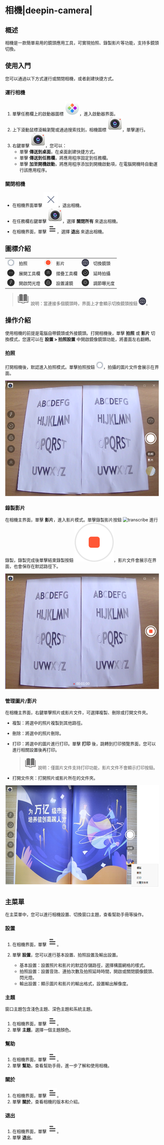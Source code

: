 # 相機|deepin-camera|

## 概述

相機是一款簡單易用的鏡頭應用工具，可實現拍照、錄製影片等功能，支持多鏡頭切換。

## 使用入門

您可以通過以下方式運行或關閉相機，或者創建快捷方式。

### 運行相機

1. 單擊任務欄上的啟動器圖標 ![deepin_launcher](../common/deepin_launcher.svg)，進入啟動器界面。
2. 上下滾動鼠標滾輪瀏覽或通過搜索找到，相機圖標 ![camera](../common/camera.svg)，單擊運行。
3. 右鍵單擊 ![camera](../common/camera.svg)，您可以：
   - 單擊 **傳送到桌面**，在桌面創建快捷方式。
   - 單擊 **傳送到任務欄**，將應用程序固定到任務欄。
   - 單擊 **加至開機啟動**，將應用程序添加到開機啟動項，在電腦開機時自動運行該應用程序。

### 關閉相機

- 在相機界面單擊 ![close](../common/close.svg)，退出相機。
- 在任務欄右鍵單擊 ![camera](../common/camera.svg)，選擇 **關閉所有** 來退出相機。
- 在相機界面，單擊 ![icon_menu](../common/icon_menu.svg)，選擇 **退出** 來退出相機。

## 圖標介紹

<table class="block1">
    <tbody>
        <tr>
            <td><img src="../common/photograph.png" alt="拍照" class="inline" /></td>
            <td>拍照</td>
            <td><img src="../common/record.png" alt="影片" class="inline" /></td>
            <td>影片</td>
            <td><img src="../common/switch.png" alt="切換鏡頭" class="inline" /></td>
            <td>切換鏡頭</td>
        </tr>
        <tr>
            <td><img src="../common/more.png" alt="展開" class="inline" /></td>
            <td>展開工具欄</td>
            <td><img src="../common/fold.png" alt="摺疊" class="inline" /></td>
            <td>摺疊工具欄</td>
            <td><img src="../common/delay.png" alt="延時" class="inline" /></td>
            <td>延時拍攝</td>
       </tr>   
       <tr>
            <td><img src="../common/flashlight.png" alt="閃光燈" class="inline" /></td>
            <td>開啟閃光燈</td>
            <td><img src="../common/filter.png" alt="濾鏡" class="inline" /></td>
            <td>設置濾鏡</td>
            <td><img src="../common/exposure.png" alt="曝光" class="inline" /></td>
            <td>調節曝光度</td>
        </tr>
    </tbody>
</table>

> ![notes](../common/notes.svg) 說明：當連接多個鏡頭時，界面上才會顯示切換鏡頭按鈕 ![icon](../common/switch.png)。


## 操作介紹

使用相機的前提是電腦自帶鏡頭或外接鏡頭。打開相機後，單擊 **拍照** 或 **影片** 切換模式，您還可以在 **設置 > 拍照設置** 中開啟鏡像鏡頭功能，將畫面左右翻轉。

### 拍照

打開相機後，默認進入拍照模式。單擊拍照按鈕 ![photograph](../common/photograph.png)，拍攝的圖片文件會展示在界面。

<img src="fig/image.png" alt="image" style="zoom:80%;" />


### 錄製影片 

在相機主界面，單擊 **影片**，進入影片模式。單擊錄製影片按鈕 ![transcribe](../common/record.svg) 進行錄製，錄製完成後單擊結束錄製按鈕 ![stop](../common/stop.svg)，影片文件會展示在界面，也會保存在默認路徑下。

<img src="fig/video.png" alt="video" style="zoom:80%;" />

### 管理圖片/影片

在相機主界面，右鍵單擊照片或影片文件，可選擇複製、刪除或打開文件夾。

- 複製：將選中的照片複製到其他路徑。
- 刪除：將選中的照片刪除。
- 打印：將選中的圖片進行打印。單擊 **打印** 後，跳轉到打印預覽界面，您可以進行相關設置後再打印。

   > ![notes](../common/notes.svg) 說明：僅圖片文件支持打印功能，影片文件不會顯示打印按鈕。
- 打開文件夾：打開照片或影片所在的文件夾。

<img src="fig/right_menu.png" alt="right_menu" style="zoom:80%;" />

## 主菜單

在主菜單中，您可以進行相機設置、切換窗口主題，查看幫助手冊等操作。

### 設置

1. 在相機界面，單擊 ![icon_menu](../common/icon_menu.svg)。
2. 單擊 **設置**，您可以進行基本設置、拍照設置及輸出設置。

   - 基本設置：設置照片和影片的默認存儲路徑，選擇構圖網格的樣式。
   - 拍照設置：設置音效、連拍次數及拍照延時時間，開啟或關閉鏡像鏡頭、閃光燈。
   - 輸出設置：顯示圖片和影片的輸出格式，設置輸出解像度。

### 主題

窗口主題包含淺色主題、深色主題和系統主題。

1. 在相機界面，單擊 ![icon_menu](../common/icon_menu.svg)。
2. 單擊 **主題**，選擇一個主題顏色。

### 幫助

1. 在相機界面，單擊 ![icon_menu](../common/icon_menu.svg)。
2. 單擊 **幫助**，查看幫助手冊，進一步了解和使用相機。

### 關於

1. 在相機界面，單擊 ![icon_menu](../common/icon_menu.svg)。
2. 單擊 **關於**，查看相機的版本和介紹。

### 退出

1. 在相機界面，單擊 ![icon_menu](../common/icon_menu.svg)。
2. 單擊 **退出**。

